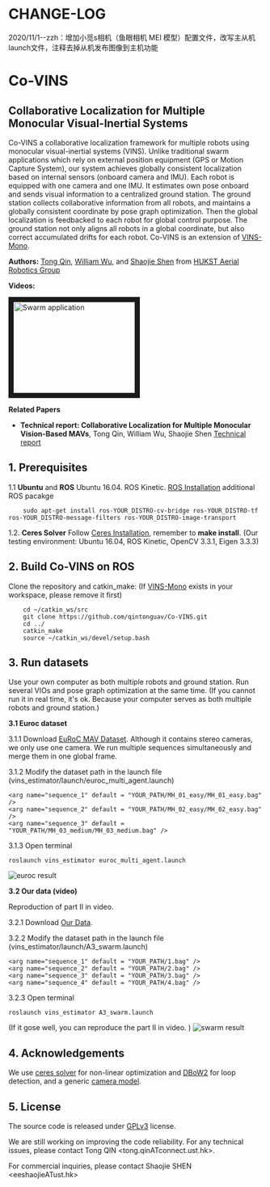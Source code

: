 # CHANGE-LOG

2020/11/1--zzh：增加小觅s相机（鱼眼相机 MEI 模型）配置文件，改写主从机launch文件，注释去掉从机发布图像到主机功能

# Co-VINS
## Collaborative Localization for Multiple Monocular Visual-Inertial Systems

Co-VINS a collaborative localization framework for multiple robots using monocular visual-inertial systems (VINS). Unlike traditional swarm applications which rely on external position equipment (GPS or Motion Capture System), our system achieves globally consistent localization based on internal sensors (onboard camera and IMU). Each robot is equipped with one camera and one IMU. It estimates own pose onboard and sends visual information to a centralized ground station. The ground station collects collaborative information from all robots, and maintains a globally consistent coordinate by pose graph optimization. Then the global localization is feedbacked to each robot for global control purpose. The ground station not only aligns all robots in a global coordinate, but also correct accumulated drifts for each robot. Co-VINS is an extension of [VINS-Mono](https://github.com/HKUST-Aerial-Robotics/VINS-Mono).


**Authors:** [Tong Qin](http://www.qintonguav.com/), [William Wu](https://github.com/justwillim),  and [Shaojie Shen](http://www.ece.ust.hk/ece.php/profile/facultydetail/eeshaojie) from [HUKST Aerial Robotics Group](http://uav.ust.hk/)

**Videos:**

<a href="https://www.youtube.com/embed/OPahuRQH7-8" target="_blank"><img src="http://img.youtube.com/vi/OPahuRQH7-8/0.jpg" 
alt="Swarm application" width="240" height="180" border="10" /></a>

**Related Papers**
* **Technical report: Collaborative Localization for Multiple Monocular Vision-Based MAVs**, Tong Qin, William Wu, Shaojie Shen [Technical report](https://github.com/qintonguav/Co-VINS/blob/vins_swarm/support_files/paper/co_vins_report.pdf) 


## 1. Prerequisites 
1.1 **Ubuntu** and **ROS**
Ubuntu  16.04.
ROS Kinetic. [ROS Installation](http://wiki.ros.org/ROS/Installation)
additional ROS pacakge
```
    sudo apt-get install ros-YOUR_DISTRO-cv-bridge ros-YOUR_DISTRO-tf ros-YOUR_DISTRO-message-filters ros-YOUR_DISTRO-image-transport
```


1.2. **Ceres Solver**
Follow [Ceres Installation](http://ceres-solver.org/installation.html), remember to **make install**.
(Our testing environment: Ubuntu 16.04, ROS Kinetic, OpenCV 3.3.1, Eigen 3.3.3) 

## 2. Build Co-VINS on ROS
Clone the repository and catkin_make: (If [VINS-Mono](https://github.com/HKUST-Aerial-Robotics/VINS-Mono) exists in your workspace, please remove it first)
```
    cd ~/catkin_ws/src
    git clone https://github.com/qintonguav/Co-VINS.git
    cd ../
    catkin_make
    source ~/catkin_ws/devel/setup.bash
```

## 3. Run datasets
Use your own computer as both multiple robots and ground station. Run several VIOs and pose graph optimization at the same time. (If you cannot run it in real time, it's ok. Because your computer serves as both multiple robots and ground station.)

**3.1 Euroc dataset**

3.1.1 Download [EuRoC MAV Dataset](http://projects.asl.ethz.ch/datasets/doku.php?id=kmavvisualinertialdatasets). Although it contains stereo cameras, we only use one camera. We run multiple sequences simultaneously and merge them in one global frame.

3.1.2 Modify the dataset path in the launch file (vins_estimator/launch/euroc_multi_agent.launch)
```
<arg name="sequence_1" default = "YOUR_PATH/MH_01_easy/MH_01_easy.bag" />
<arg name="sequence_2" default = "YOUR_PATH/MH_02_easy/MH_02_easy.bag" />
<arg name="sequence_3" default = "YOUR_PATH/MH_03_medium/MH_03_medium.bag" />
```
3.1.3 Open terminal
```
roslaunch vins_estimator euroc_multi_agent.launch
```

![euroc result](https://github.com/qintonguav/Co-VINS/blob/vins_swarm/support_files/image/euroc_result.png "euroc result")

**3.2 Our data (video)**

Reproduction of part II in video.

3.2.1 Download [Our Data](https://www.dropbox.com/sh/o20itggdn3bgiow/AABxHkz4aWPnRAHzTuORXQnCa?dl=0). 

3.2.2 Modify the dataset path in the launch file (vins_estimator/launch/A3_swarm.launch)
```
<arg name="sequence_1" default = "YOUR_PATH/1.bag" />
<arg name="sequence_2" default = "YOUR_PATH/2.bag" />
<arg name="sequence_3" default = "YOUR_PATH/3.bag" />
<arg name="sequence_4" default = "YOUR_PATH/4.bag" />
```
3.2.3 Open terminal
```
roslaunch vins_estimator A3_swarm.launch
```
(If it gose well, you can reproduce the part II in video. )
![swarm result](https://github.com/qintonguav/Co-VINS/blob/vins_swarm/support_files/image/swarm_result.png "swarm result")

## 4. Acknowledgements
We use [ceres solver](http://ceres-solver.org/) for non-linear optimization and [DBoW2](https://github.com/dorian3d/DBoW2) for loop detection, and a generic [camera model](https://github.com/hengli/camodocal).

## 5. License
The source code is released under [GPLv3](http://www.gnu.org/licenses/) license.

We are still working on improving the code reliability. For any technical issues, please contact Tong QIN <tong.qinATconnect.ust.hk>.

For commercial inquiries, please contact Shaojie SHEN <eeshaojieATust.hk>

